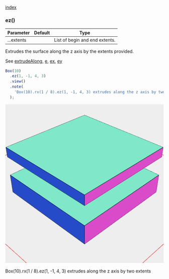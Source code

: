[index](../../nb/api/index.md)
### ez()
Parameter|Default|Type
---|---|---
|...extents||List of begin and end extents.

Extrudes the surface along the z axis by the extents provided.

See [extrudeAlong](../../nb/api/extrudeAlong.nb), [e](#https://raw.githubusercontent.com/jsxcad/JSxCAD/master/nb/api/e.nb), [ex](#https://raw.githubusercontent.com/jsxcad/JSxCAD/master/nb/api/ex.nb), [ey](#https://raw.githubusercontent.com/jsxcad/JSxCAD/master/nb/api/ey.md)

```JavaScript
Box(10)
  .ez(1, -1, 4, 3)
  .view()
  .note(
    'Box(10).rx(1 / 8).ez(1, -1, 4, 3) extrudes along the z axis by two extents'
  );
```

![Image](ez.md.$2.png)

Box(10).rx(1 / 8).ez(1, -1, 4, 3) extrudes along the z axis by two extents
